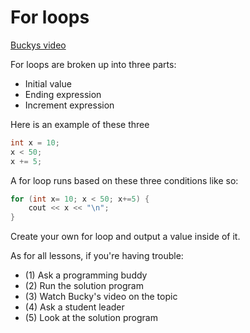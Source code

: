 # For loops

[Buckys video](https://www.youtube.com/watch?v=sBO8yvyyBI0)

For loops are broken up into three parts:

- Initial value
- Ending expression
- Increment expression

Here is an example of these three

```cpp
int x = 10;
x < 50;
x += 5;
```

A for loop runs based on these three conditions like so:

```cpp
for (int x= 10; x < 50; x+=5) {
    cout << x << "\n";
}
```

Create your own for loop and output a value inside of it.

As for all lessons, if you're having trouble:
- (1) Ask a programming buddy
- (2) Run the solution program
- (3) Watch Bucky's video on the topic
- (4) Ask a student leader
- (5) Look at the solution program